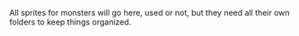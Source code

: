 All sprites for monsters will go here, used or not, but they need all their own folders to keep things organized.
